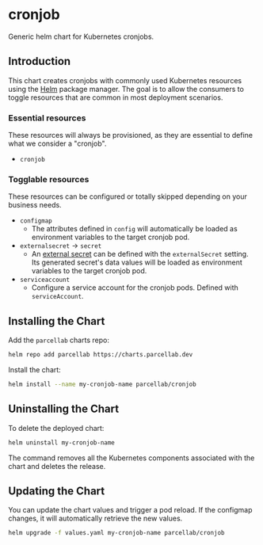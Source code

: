 # cronjob

Generic helm chart for Kubernetes cronjobs.

## Introduction

This chart creates cronjobs with commonly used Kubernetes resources
using the [Helm](https://helm.sh) package manager. The goal is to allow the
consumers to toggle resources that are common in most deployment scenarios.

### Essential resources

These resources will always be provisioned, as they are essential to define
what we consider a "cronjob".

- `cronjob`

### Togglable resources

These resources can be configured or totally skipped depending on your business
needs.

- `configmap`
  - The attributes defined in `config` will automatically be loaded as environment
    variables to the target cronjob pod.
- `externalsecret` -> `secret`
  - An [external secret](https://external-secrets.io/) can be defined with the `externalSecret` setting.
    Its generated secret's data values will be loaded as environment variables to the target cronjob pod.
- `serviceaccount`
  - Configure a service account for the cronjob pods. Defined with `serviceAccount`.

## Installing the Chart

Add the `parcellab` charts repo:

```sh
helm repo add parcellab https://charts.parcellab.dev
```

Install the chart:

```bash
helm install --name my-cronjob-name parcellab/cronjob
```

## Uninstalling the Chart

To delete the deployed chart:

```bash
helm uninstall my-cronjob-name
```

The command removes all the Kubernetes components associated with the chart
and deletes the release.

## Updating the Chart

You can update the chart values and trigger a pod reload.
If the configmap changes, it will automatically retrieve the new values.

```bash
helm upgrade -f values.yaml my-cronjob-name parcellab/cronjob
```
